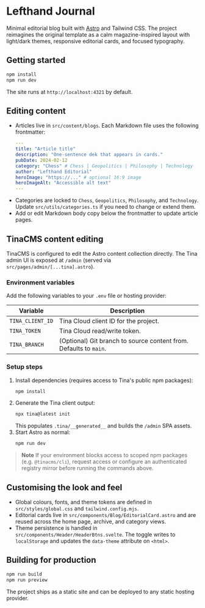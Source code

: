# Lefthand Journal

Minimal editorial blog built with [Astro](https://astro.build) and Tailwind CSS. The project reimagines the original template as a calm magazine-inspired layout with light/dark themes, responsive editorial cards, and focused typography.

## Getting started

```sh
npm install
npm run dev
```

The site runs at `http://localhost:4321` by default.

## Editing content

- Articles live in `src/content/blogs`. Each Markdown file uses the following frontmatter:
  ```yaml
  ---
  title: "Article title"
  description: "One-sentence dek that appears in cards."
  pubDate: 2024-02-12
  category: "Chess" # Chess | Geopolitics | Philosophy | Technology
  author: "Lefthand Editorial"
  heroImage: "https://..." # optional 16:9 image
  heroImageAlt: "Accessible alt text"
  ---
  ```
- Categories are locked to `Chess`, `Geopolitics`, `Philosophy`, and `Technology`. Update `src/utils/categories.ts` if you need to change or extend them.
- Add or edit Markdown body copy below the frontmatter to update article pages.

## TinaCMS content editing

TinaCMS is configured to edit the Astro content collection directly. The Tina admin UI is
exposed at `/admin` (served via `src/pages/admin/[...tina].astro`).

### Environment variables

Add the following variables to your `.env` file or hosting provider:

| Variable | Description |
| --- | --- |
| `TINA_CLIENT_ID` | Tina Cloud client ID for the project. |
| `TINA_TOKEN` | Tina Cloud read/write token. |
| `TINA_BRANCH` | (Optional) Git branch to source content from. Defaults to `main`. |

### Setup steps

1. Install dependencies (requires access to Tina's public npm packages):
   ```sh
   npm install
   ```
2. Generate the Tina client output:
   ```sh
   npx tina@latest init
   ```
   This populates `.tina/__generated__` and builds the `/admin` SPA assets.
3. Start Astro as normal:
   ```sh
   npm run dev
   ```

> **Note**
> If your environment blocks access to scoped npm packages (e.g. `@tinacms/cli`), request access
> or configure an authenticated registry mirror before running the commands above.

## Customising the look and feel

- Global colours, fonts, and theme tokens are defined in `src/styles/global.css` and `tailwind.config.mjs`.
- Editorial cards live in `src/components/Blog/EditorialCard.astro` and are reused across the home page, archive, and category views.
- Theme persistence is handled in `src/components/Header/HeaderBtns.svelte`. The toggle writes to `localStorage` and updates the `data-theme` attribute on `<html>`.

## Building for production

```sh
npm run build
npm run preview
```

The project ships as a static site and can be deployed to any static hosting provider.
